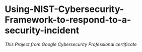 # Using-NIST-Cybersecurity-Framework-to-respond-to-a-security-incident
*This Project from Google Cybersecurity Professional certificate*
